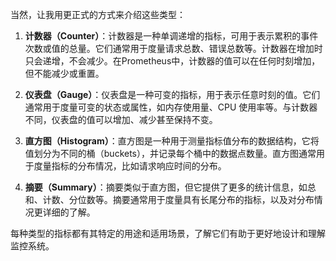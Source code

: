当然，让我用更正式的方式来介绍这些类型：

1. **计数器（Counter）**：计数器是一种单调递增的指标，可用于表示累积的事件次数或值的总量。它们通常用于度量请求总数、错误总数等。计数器在增加时只会递增，不会减少。在Prometheus中，计数器的值可以在任何时刻增加，但不能减少或重置。

2. **仪表盘（Gauge）**：仪表盘是一种可变的指标，用于表示任意时刻的值。它们通常用于度量可变的状态或属性，如内存使用量、CPU 使用率等。与计数器不同，仪表盘的值可以增加、减少甚至保持不变。

3. **直方图（Histogram）**：直方图是一种用于测量指标值分布的数据结构，它将值划分为不同的桶（buckets），并记录每个桶中的数据点数量。直方图通常用于度量指标的分布情况，比如请求响应时间的分布。

4. **摘要（Summary）**：摘要类似于直方图，但它提供了更多的统计信息，如总和、计数、分位数等。摘要通常用于度量具有长尾分布的指标，以及对分布情况更详细的了解。

每种类型的指标都有其特定的用途和适用场景，了解它们有助于更好地设计和理解监控系统。
